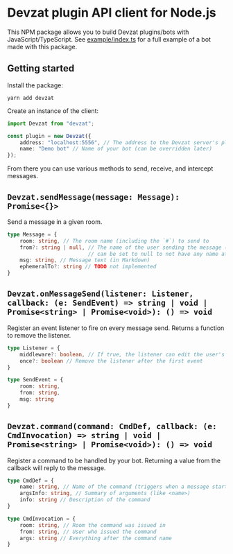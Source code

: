 # Devzat plugin API client for Node.js

This NPM package allows you to build Devzat plugins/bots with JavaScript/TypeScript. See [example/index.ts](example/index.ts) for a full example of a bot made with this package.

## Getting started

Install the package:

```shell
yarn add devzat
```

Create an instance of the client:

```ts
import Devzat from "devzat";

const plugin = new Devzat({
    address: "localhost:5556", // The address to the Devzat server's plugin API (different than the SSH port)
    name: "Demo bot" // Name of your bot (can be overridden later)
});
```

From there you can use various methods to send, receive, and intercept messages.

## `Devzat.sendMessage(message: Message): Promise<{}>`

Send a message in a given room.

```ts
type Message = {
    room: string, // The room name (including the `#`) to send to
    from?: string | null, // The name of the user sending the message (defaults to the bot's name),
                          // can be set to null to not have any name attached to the message
    msg: string, // Message text (in Markdown)
    ephemeralTo?: string // TODO not implemented
}
```

## `Devzat.onMessageSend(listener: Listener, callback: (e: SendEvent) => string | void | Promise<string> | Promise<void>): () => void`

Register an event listener to fire on every message send. Returns a function to remove the listener.

```ts
type Listener = {
    middleware?: boolean, // If true, the listener can edit the user's message before it is sent
    once?: boolean // Remove the listener after the first event
}

type SendEvent = {
    room: string,
    from: string,
    msg: string
}
```

## `Devzat.command(command: CmdDef, callback: (e: CmdInvocation) => string | void | Promise<string> | Promise<void>): () => void`

Register a command to be handled by your bot. Returning a value from the callback will reply to the message.

```ts
type CmdDef = {
    name: string, // Name of the command (triggers when a message starts with it)
    argsInfo: string, // Summary of arguments (like <name>)
    info: string // Description of the command
}

type CmdInvocation = {
    room: string, // Room the command was issued in
    from: string, // User who issued the command
    args: string // Everything after the command name
}
```